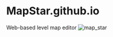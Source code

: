 # MapStar.github.io
Web-based level map editor
![map_star](https://github.com/user-attachments/assets/3537ae26-29ff-42ca-8954-52711ddf9e8c)
